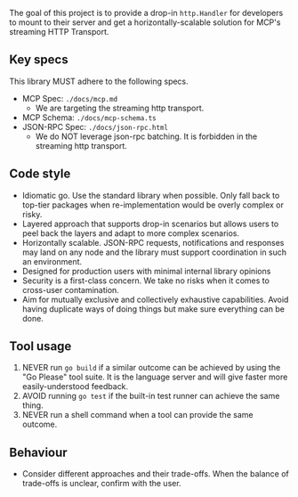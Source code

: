The goal of this project is to provide a drop-in `http.Handler` for developers to mount to their server and get a horizontally-scalable solution for MCP's streaming HTTP Transport.

## Key specs

This library MUST adhere to the following specs.

- MCP Spec: `./docs/mcp.md`
  - We are targeting the streaming http transport.
- MCP Schema: `./docs/mcp-schema.ts`
- JSON-RPC Spec: `./docs/json-rpc.html`
  - We do NOT leverage json-rpc batching. It is forbidden in the streaming http transport.

## Code style

- Idiomatic go. Use the standard library when possible. Only fall back to top-tier packages when re-implementation would be overly complex or risky.
- Layered approach that supports drop-in scenarios but allows users to peel back the layers and adapt to more complex scenarios.
- Horizontally scalable. JSON-RPC requests, notifications and responses may land on any node and the library must support coordination in such an environment.
- Designed for production users with minimal internal library opinions
- Security is a first-class concern. We take no risks when it comes to cross-user contamination.
- Aim for mutually exclusive and collectively exhaustive capabilities. Avoid having duplicate ways of doing things but make sure everything can be done.

## Tool usage

1. NEVER run `go build` if a similar outcome can be achieved by using the "Go Please" tool suite. It is the language server and will give faster more easily-understood feedback.
2. AVOID running `go test` if the built-in test runner can achieve the same thing.
3. NEVER run a shell command when a tool can provide the same outcome.

## Behaviour

- Consider different approaches and their trade-offs. When the balance of trade-offs is unclear, confirm with the user.
